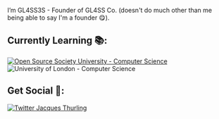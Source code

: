 I’m GL4SS3S - Founder of GL4SS Co. (doesn't do much other than me being able to say I'm a founder 😋).

## Currently Learning 📚:
[![Open Source Society University - Computer Science](https://img.shields.io/badge/OSSU-computer--science-blue.svg)](https://github.com/ossu/computer-science)
![University of London - Computer Science](https://img.shields.io/badge/University%20of%20London-Computer%20Science-red)

## Get Social 💬:
[![Twitter Jacques Thurling](https://img.shields.io/twitter/follow/doge_codes?style=social)](https://twitter.com/intent/follow?screen_name=doge_codes)
